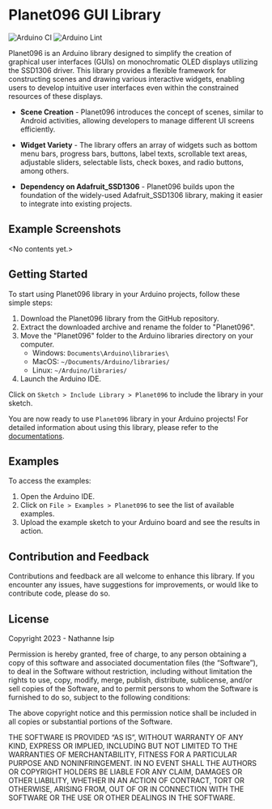 # Planet096 GUI Library

![Arduino CI](https://github.com/nthnn/Planet096/actions/workflows/arduino_ci.yml/badge.svg) ![Arduino Lint](https://github.com/nthnn/Planet096/actions/workflows/arduino_lint.yml/badge.svg)

Planet096 is an Arduino library designed to simplify the creation of graphical user interfaces (GUIs) on monochromatic OLED displays utilizing the SSD1306 driver. This library provides a flexible framework for constructing scenes and drawing various interactive widgets, enabling users to develop intuitive user interfaces even within the constrained resources of these displays.

- **Scene Creation** - Planet096 introduces the concept of scenes, similar to Android activities, allowing developers to manage different UI screens efficiently.

- **Widget Variety** - The library offers an array of widgets such as bottom menu bars, progress bars, buttons, label texts, scrollable text areas, adjustable sliders, selectable lists, check boxes, and radio buttons, among others.

- **Dependency on Adafruit_SSD1306** - Planet096 builds upon the foundation of the widely-used Adafruit_SSD1306 library, making it easier to integrate into existing projects.

## Example Screenshots

&lt;No contents yet.&gt;

## Getting Started

To start using Planet096 library in your Arduino projects, follow these simple steps:

1. Download the Planet096 library from the GitHub repository.
2. Extract the downloaded archive and rename the folder to "Planet096".
3. Move the "Planet096" folder to the Arduino libraries directory on your computer.
    - Windows: `Documents\Arduino\libraries\`
    - MacOS: `~/Documents/Arduino/libraries/`
    - Linux: `~/Arduino/libraries/`
4. Launch the Arduino IDE.

Click on `Sketch > Include Library > Planet096` to include the library in your sketch.

You are now ready to use `Planet096` library in your Arduino projects! For detailed information about using this library, please refer to the [documentations](https://nthnn.github.io/Planet096).

## Examples

To access the examples:

1. Open the Arduino IDE.
2. Click on `File > Examples > Planet096` to see the list of available examples.
3. Upload the example sketch to your Arduino board and see the results in action.

## Contribution and Feedback

Contributions and feedback are all welcome to enhance this library. If you encounter any issues, have suggestions for improvements, or would like to contribute code, please do so.

## License

Copyright 2023 - Nathanne Isip

Permission is hereby granted, free of charge, to any person obtaining a copy of this software and associated documentation files (the “Software”), to deal in the Software without restriction, including without limitation the rights to use, copy, modify, merge, publish, distribute, sublicense, and/or sell copies of the Software, and to permit persons to whom the Software is furnished to do so, subject to the following conditions:

The above copyright notice and this permission notice shall be included in all copies or substantial portions of the Software.

THE SOFTWARE IS PROVIDED “AS IS”, WITHOUT WARRANTY OF ANY KIND, EXPRESS OR IMPLIED, INCLUDING BUT NOT LIMITED TO THE WARRANTIES OF MERCHANTABILITY, FITNESS FOR A PARTICULAR PURPOSE AND NONINFRINGEMENT. IN NO EVENT SHALL THE AUTHORS OR COPYRIGHT HOLDERS BE LIABLE FOR ANY CLAIM, DAMAGES OR OTHER LIABILITY, WHETHER IN AN ACTION OF CONTRACT, TORT OR OTHERWISE, ARISING FROM, OUT OF OR IN CONNECTION WITH THE SOFTWARE OR THE USE OR OTHER DEALINGS IN THE SOFTWARE.